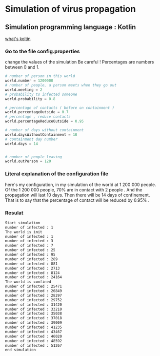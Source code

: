 # Simulation of virus propagation

## Simulation programming language : Kotlin
[what's koltin](https://kotlinlang.org/)

### Go to the file config.properties
change the values of the simulation
Be careful ! Percentages are numbers between 0 and 1. 

```python
# number of person in this world
world.number = 1200000
# number of people, a person meets when they go out
world.meeting = 2
# probability to infected someone
world.probability = 0.8

# percentage of contacts ( before on containment )
world.percentageOutside = 0.7
# percentage , reduce contacts
world.percentageReduceOutside = 0.95

# number of days without containment
world.daysWithoutContainment = 10
# containment day number
world.days = 14


# number of people leaving
world.outPerson = 120

```
### Literal explanation of the configuration file 
here's my configuration, in my simulation of the world at 1 200 000 people.
Of the 1 200 000 people, 70% are in contact with 2 people . And the propagation will last 10 days.  Then there will be 14 days of confinement. That is to say that the percentage of contact will be reduced by 0.95% .

### Resulat 
```bash
Start simulation
number of infected : 1
The world is init
number of infected : 1
number of infected : 3
number of infected : 7
number of infected : 25
number of infected : 95
number of infected : 289
number of infected : 881
number of infected : 2713
number of infected : 8124
number of infected : 24164
The world is confined
number of infected : 25471
number of infected : 26849
number of infected : 28297
number of infected : 29752
number of infected : 31420
number of infected : 33210
number of infected : 35038
number of infected : 37018
number of infected : 39009
number of infected : 41235
number of infected : 43467
number of infected : 46020
number of infected : 48592
number of infected : 51267
end simulation

```

[](screen.png)
